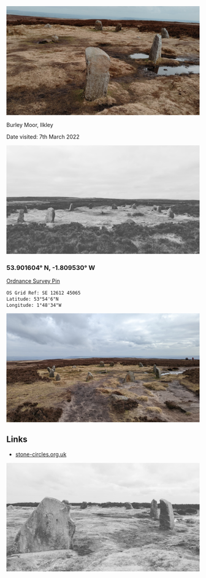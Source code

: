 ![20220307_12_apostles_lento_orl_colour_standard_pixel_6_1646654186](images/20220307_12_apostles_lento_orl_colour_standard_pixel_6_1646654186.jpg)

Burley Moor, Ilkley

Date visited: 7th March 2022

![20220307_12_apostles_lento_orl_mono_standard_pixel_6_1646654281](images/20220307_12_apostles_lento_orl_mono_standard_pixel_6_1646654281.jpg)

### 53.901604° N, -1.809530° W

[Ordnance Survey Pin](https://explore.osmaps.com/pin?lat=53.901604&lon=-1.809530&zoom=15.7782&style=Leisure&type=2d)

```
OS Grid Ref: SE 12612 45065
Latitude: 53°54'6"N
Longitude: 1°48'34"W
```

![20220307_12_apostles_PXL_20220307_115546815](images/20220307_12_apostles_PXL_20220307_115546815.jpg)
## Links
* [stone-circles.org.uk](http://www.stone-circles.org.uk/stone/twelveapostles.htm)

![20220307_12_apostles_lento_orl_mono_standard_pixel_6_1646654350](images/20220307_12_apostles_lento_orl_mono_standard_pixel_6_1646654350.jpg)